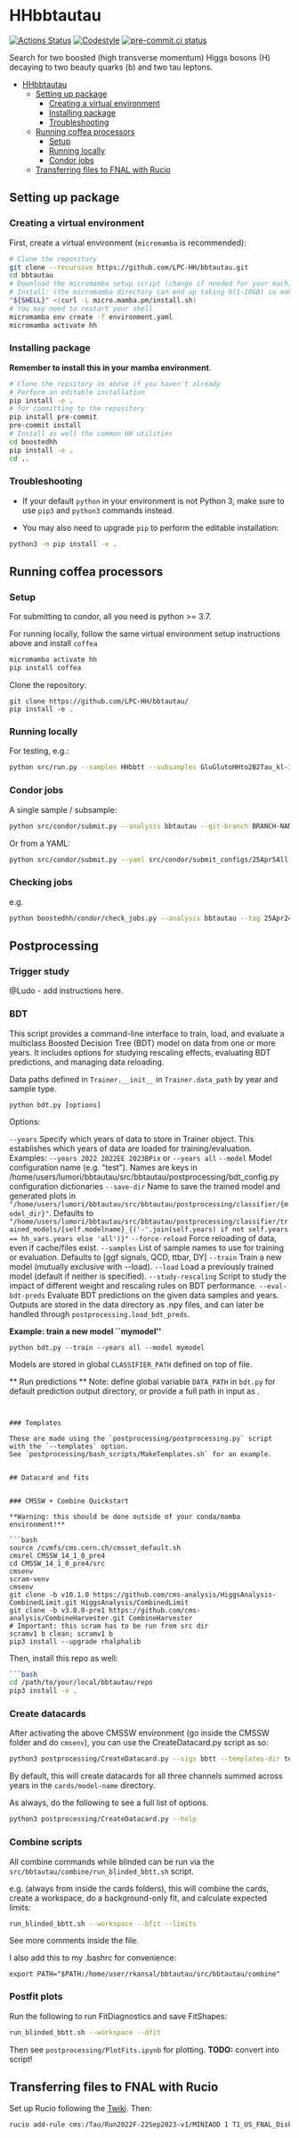 # HHbbtautau


[![Actions Status][actions-badge]][actions-link]
[![Codestyle](https://img.shields.io/badge/code%20style-black-000000.svg)](https://github.com/psf/black)
[![pre-commit.ci status](https://results.pre-commit.ci/badge/github/LPC-HH/bbtautau/main.svg)](https://results.pre-commit.ci/latest/github/LPC-HH/bbtautau/main)
<!-- [![Documentation Status][rtd-badge]][rtd-link] -->

<!-- SPHINX-START -->

<!-- prettier-ignore-start -->
[actions-badge]:            https://github.com/LPC-HH/bbtautau/workflows/CI/badge.svg
[actions-link]:             https://github.com/LPC-HH/bbtautau/actions
[conda-badge]:              https://img.shields.io/conda/vn/conda-forge/bbtautau
[conda-link]:               https://github.com/conda-forge/bbtautau-feedstock
[github-discussions-badge]: https://img.shields.io/static/v1?label=Discussions&message=Ask&color=blue&logo=github
[github-discussions-link]:  https://github.com/LPC-HH/bbtautau/discussions
[pypi-link]:                https://pypi.org/project/bbtautau/
[pypi-platforms]:           https://img.shields.io/pypi/pyversions/bbtautau
[pypi-version]:             https://img.shields.io/pypi/v/bbtautau
[rtd-badge]:                https://readthedocs.org/projects/bbtautau/badge/?version=latest
[rtd-link]:                 https://bbtautau.readthedocs.io/en/latest/?badge=latest

<!-- prettier-ignore-end -->

Search for two boosted (high transverse momentum) Higgs bosons (H) decaying to two beauty quarks (b) and two tau leptons.


- [HHbbtautau](#hhbbtautau)
  - [Setting up package](#setting-up-package)
    - [Creating a virtual environment](#creating-a-virtual-environment)
    - [Installing package](#installing-package)
    - [Troubleshooting](#troubleshooting)
  - [Running coffea processors](#running-coffea-processors)
    - [Setup](#setup)
    - [Running locally](#running-locally)
    - [Condor jobs](#condor-jobs)
  - [Transferring files to FNAL with Rucio](#transferring-files-to-fnal-with-rucio)


## Setting up package

### Creating a virtual environment

First, create a virtual environment (`micromamba` is recommended):

```bash
# Clone the repository
git clone --recursive https://github.com/LPC-HH/bbtautau.git
cd bbtautau
# Download the micromamba setup script (change if needed for your machine https://mamba.readthedocs.io/en/latest/installation/micromamba-installation.html)
# Install: (the micromamba directory can end up taking O(1-10GB) so make sure the directory you're using allows that quota)
"${SHELL}" <(curl -L micro.mamba.pm/install.sh)
# You may need to restart your shell
micromamba env create -f environment.yaml
micromamba activate hh
```

### Installing package

**Remember to install this in your mamba environment**.

```bash
# Clone the repsitory as above if you haven't already
# Perform an editable installation
pip install -e .
# for committing to the repository
pip install pre-commit
pre-commit install
# Install as well the common HH utilities
cd boostedhh
pip install -e .
cd ..
```

### Troubleshooting

- If your default `python` in your environment is not Python 3, make sure to use
  `pip3` and `python3` commands instead.

- You may also need to upgrade `pip` to perform the editable installation:

```bash
python3 -m pip install -e .
```

## Running coffea processors

### Setup

For submitting to condor, all you need is python >= 3.7.

For running locally, follow the same virtual environment setup instructions
above and install `coffea`

```bash
micromamba activate hh
pip install coffea
```

Clone the repository:

```
git clone https://github.com/LPC-HH/bbtautau/
pip install -e .
```

### Running locally

For testing, e.g.:

```bash
python src/run.py --samples HHbbtt --subsamples GluGlutoHHto2B2Tau_kl-1p00_kt-1p00_c2-0p00_LHEweights_TuneCP5_13p6TeV_powheg-pythia8 --starti 0 --endi 1 --year 2022 --processor skimmer
```

### Condor jobs

A single sample / subsample:

```bash
python src/condor/submit.py --analysis bbtautau --git-branch BRANCH-NAME --site ucsd --save-sites ucsd lpc --processor skimmer --samples HHbbtt --subsamples GluGlutoHHto2B2Tau_kl-1p00_kt-1p00_c2-0p00_LHEweights_TuneCP5_13p6TeV_powheg-pythia8 --files-per-job 5 --tag 24Nov7Signal [--submit]
```

Or from a YAML:

```bash
python src/condor/submit.py --yaml src/condor/submit_configs/25Apr5All.yaml --analysis bbtautau --git-branch addmc --site lpc --save-sites ucsd lpc --processor skimmer --tag 25Apr5AddVars --year 2022 [--submit]
```

### Checking jobs

e.g.


```bash
python boostedhh/condor/check_jobs.py --analysis bbtautau --tag 25Apr24_v12_private_signal --processor skimmer --check-running --year 2022EE
```


## Postprocessing

### Trigger study

@Ludo - add instructions here.


### BDT

This script provides a command-line interface to train, load, and evaluate a multiclass Boosted Decision Tree (BDT) model on data from one or more years. It includes options for studying rescaling effects, evaluating BDT predictions, and managing data reloading.

Data paths defined in `Trainer.__init__` in `Trainer.data_path` by year and sample type.

```
python bdt.py [options]
```

Options:

`--years`
Specify which years of data to store in Trainer object. This establishes which years of data are loaded for training/evaluation.
Examples: `--years 2022 2022EE 2023BPix` or `--years all`
`--model`
Model configuration name (e.g. "test"). Names are keys in /home/users/lumori/bbtautau/src/bbtautau/postprocessing/bdt_config.py configuration dictionaries
`--save-dir`
Name to save the trained model and generated plots in `"/home/users/lumori/bbtautau/src/bbtautau/postprocessing/classifier/{model_dir}"`. Defaults to `"/home/users/lumori/bbtautau/src/bbtautau/postprocessing/classifier/trained_models/{self.modelname}_{('-'.join(self.years) if not self.years == hh_vars.years else 'all')}"`
`--force-reload`
Force reloading of data, even if cache/files exist.
`--samples`
List of sample names to use for training or evaluation. Defaults to [ggf signals, QCD, ttbar, DY]
`--train`
Train a new model (mutually exclusive with --load).
`--load`
Load a previously trained model (default if neither is specified).
`--study-rescaling`
Script to study the impact of different weight and rescaling rules on BDT performance.
`--eval-bdt-preds`
Evaluate BDT predictions on the given data samples and years. Outputs are stored in the data directory as .npy files, and can later be handled through `postprocessing.load_bdt_preds`.

**Example: train a new model ``mymodel''**
```
python bdt.py --train --years all --model mymodel
```
Models are stored in global `CLASSIFIER_PATH` defined on top of file.


** Run predictions **
Note: define global variable `DATA_PATH` in `bdt.py` for default prediction output directory, or provide a full path in input as .

```


### Templates

These are made using the `postprocessing/postprocessing.py` script with the `--templates` option.
See `postprocessing/bash_scripts/MakeTemplates.sh` for an example.


## Datacard and fits


### CMSSW + Combine Quickstart

**Warning: this should be done outside of your conda/mamba environment!**

```bash
source /cvmfs/cms.cern.ch/cmsset_default.sh
cmsrel CMSSW_14_1_0_pre4
cd CMSSW_14_1_0_pre4/src
cmsenv
scram-venv
cmsenv
git clone -b v10.1.0 https://github.com/cms-analysis/HiggsAnalysis-CombinedLimit.git HiggsAnalysis/CombinedLimit
git clone -b v3.0.0-pre1 https://github.com/cms-analysis/CombineHarvester.git CombineHarvester
# Important: this scram has to be run from src dir
scramv1 b clean; scramv1 b
pip3 install --upgrade rhalphalib
```

Then, install this repo as well:

```bash
```bash
cd /path/to/your/local/bbtautau/repo
pip3 install -e .
```

### Create datacards

After activating the above CMSSW environment (go inside the CMSSW folder and do `cmsenv`), you can use the CreateDatacard.py script as so:

```bash
python3 postprocessing/CreateDatacard.py --sigs bbtt --templates-dir templates/25Apr25LudoCuts --model-name 25Apr25PassFix
```

By default, this will create datacards for all three channels summed across years in the `cards/model-name` directory.

As always, do the following to see a full list of options.

```bash
python3 postprocessing/CreateDatacard.py --help
```

### Combine scripts

All combine commands while blinded can be run via the `src/bbtautau/combine/run_blinded_bbtt.sh` script.

e.g. (always from inside the cards folders), this will combine the cards, create a workspace, do a background-only fit, and calculate expected limits:

```bash
run_blinded_bbtt.sh --workspace --bfit --limits
```

See more comments inside the file.


I also add this to my .bashrc for convenience:

```
export PATH="$PATH:/home/user/rkansal/bbtautau/src/bbtautau/combine"
```

### Postfit plots

Run the following to run FitDiagnostics and save FitShapes:

```bash
run_blinded_bbtt.sh --workspace --dfit
```

Then see `postprocessing/PlotFits.ipynb` for plotting. **TODO:** convert into script!


## Transferring files to FNAL with Rucio

Set up Rucio following the [Twiki](https://twiki.cern.ch/twiki/bin/view/CMSPublic/WorkBookFileTransfer#Option_1_Using_the_Command_L_AN1). Then:

```bash
rucio add-rule cms:/Tau/Run2022F-22Sep2023-v1/MINIAOD 1 T1_US_FNAL_Disk --activity "User AutoApprove" --lifetime 15552000 --ask-approval
```
